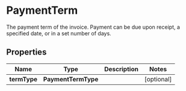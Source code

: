 

# PaymentTerm

The payment term of the invoice. Payment can be due upon receipt, a specified date, or in a set number of days.

## Properties

| Name | Type | Description | Notes |
|------------ | ------------- | ------------- | -------------|
|**termType** | **PaymentTermType** |  |  [optional] |



